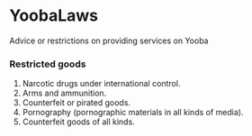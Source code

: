 # YoobaLaws
Advice or restrictions on providing services on Yooba

### Restricted goods
  1. Narcotic drugs under international control.
  2. Arms and ammunition.
  3. Counterfeit or pirated goods.
  4. Pornography (pornographic materials in all kinds of media).
  5. Counterfeit goods of all kinds.
